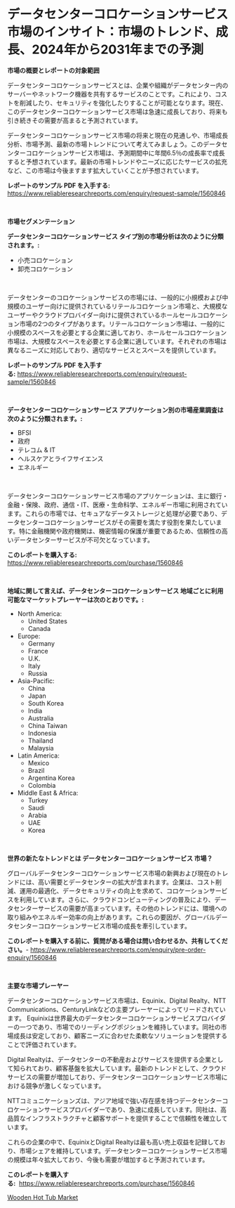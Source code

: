 <p><h1>データセンターコロケーションサービス市場のインサイト：市場のトレンド、成長、2024年から2031年までの予測</h1></p><p><strong>市場の概要とレポートの対象範囲</strong></p>
<p><p>データセンターコロケーションサービスとは、企業や組織がデータセンター内のサーバーやネットワーク機器を共有するサービスのことです。これにより、コストを削減したり、セキュリティを強化したりすることが可能となります。現在、このデータセンターコロケーションサービス市場は急速に成長しており、将来も引き続きその需要が高まると予測されています。</p><p>データセンターコロケーションサービス市場の将来と現在の見通しや、市場成長分析、市場予測、最新の市場トレンドについて考えてみましょう。このデータセンターコロケーションサービス市場は、予測期間中に年間6.5％の成長率で成長すると予想されています。最新の市場トレンドやニーズに応じたサービスの拡充など、この市場は今後ますます拡大していくことが予想されています。</p></p>
<p><strong>レポートのサンプル PDF を入手する:</strong> <a href="https://www.reliableresearchreports.com/enquiry/request-sample/1560846">https://www.reliableresearchreports.com/enquiry/request-sample/1560846</a></p>
<p>&nbsp;</p>
<p><strong>市場セグメンテーション</strong></p>
<p><strong>データセンターコロケーションサービス タイプ別の市場分析は次のように分類されます。:</strong></p>
<p><ul><li>小売コロケーション</li><li>卸売コロケーション</li></ul></p>
<p>&nbsp;</p>
<p><p>データセンターのコロケーションサービスの市場には、一般的に小規模および中規模のユーザー向けに提供されているリテールコロケーション市場と、大規模なユーザーやクラウドプロバイダー向けに提供されているホールセールコロケーション市場の2つのタイプがあります。リテールコロケーション市場は、一般的に小規模のスペースを必要とする企業に適しており、ホールセールコロケーション市場は、大規模なスペースを必要とする企業に適しています。それぞれの市場は異なるニーズに対応しており、適切なサービスとスペースを提供しています。</p></p>
<p><strong>レポートのサンプル PDF を入手する:</strong>&nbsp;<a href="https://www.reliableresearchreports.com/enquiry/request-sample/1560846">https://www.reliableresearchreports.com/enquiry/request-sample/1560846</a></p>
<p>&nbsp;</p>
<p><strong> データセンターコロケーションサービス アプリケーション別の市場産業調査は次のように分類されます。:</strong></p>
<p><ul><li>BFSI</li><li>政府</li><li>テレコム & IT</li><li>ヘルスケアとライフサイエンス</li><li>エネルギー</li></ul></p>
<p>&nbsp;</p>
<p><p>データセンターコロケーションサービス市場のアプリケーションは、主に銀行・金融・保険、政府、通信・IT、医療・生命科学、エネルギー市場に利用されています。これらの市場では、セキュアなデータストレージと処理が必要であり、データセンターコロケーションサービスがその需要を満たす役割を果たしています。特に金融機関や政府機関は、機密情報の保護が重要であるため、信頼性の高いデータセンターサービスが不可欠となっています。</p></p>
<p><strong>このレポートを購入する:</strong>&nbsp; <a href="https://www.reliableresearchreports.com/purchase/1560846">https://www.reliableresearchreports.com/purchase/1560846</a></p>
<p>&nbsp;</p>
<p><strong>地域に関して言えば、データセンターコロケーションサービス 地域ごとに利用可能なマーケットプレーヤーは次のとおりです。:</strong></p>
<p><ul>
    <li>
        North America:
        <ul>
            <li>United States</li>
            <li>Canada</li>
        </ul>
    </li>
    <li>
        Europe:
        <ul>
            <li>Germany</li>
            <li>France</li>
            <li>U.K.</li>
            <li>Italy</li>
            <li>Russia</li>
        </ul>
    </li>
    <li>
        Asia-Pacific:
        <ul>
            <li>China</li>
            <li>Japan</li>
            <li>South Korea</li>
            <li>India</li>
            <li>Australia</li>
            <li>China Taiwan</li>
            <li>Indonesia</li>
            <li>Thailand</li>
            <li>Malaysia</li>
        </ul>
    </li>
    <li>
        Latin America:
        <ul>
            <li>Mexico</li>
            <li>Brazil</li>
            <li>Argentina Korea</li>
            <li>Colombia</li>
        </ul>
    </li>
    <li>
        Middle East & Africa:
        <ul>
            <li>Turkey</li>
            <li>Saudi</li>
            <li>Arabia</li>
            <li>UAE</li>
            <li>Korea</li>
        </ul>
    </li>
    </ul></p>
<p>&nbsp;</p>
<p><strong>世界の新たなトレンドとは データセンターコロケーションサービス 市場？</strong></p>
<p><p>グローバルデータセンターコロケーションサービス市場の新興および現在のトレンドには、高い需要とデータセンターの拡大が含まれます。企業は、コスト削減、運用の最適化、データセキュリティの向上を求めて、コロケーションサービスを利用しています。さらに、クラウドコンピューティングの普及により、データセンターサービスの需要が高まっています。その他のトレンドには、環境への取り組みやエネルギー効率の向上があります。これらの要因が、グローバルデータセンターコロケーションサービス市場の成長を牽引しています。</p></p>
<p><strong>このレポートを購入する前に、質問がある場合は問い合わせるか、共有してください。</strong>- <a href="https://www.reliableresearchreports.com/enquiry/pre-order-enquiry/1560846">https://www.reliableresearchreports.com/enquiry/pre-order-enquiry/1560846</a></p>
<p>&nbsp;</p>
<p><strong>主要な市場プレーヤー</strong></p>
<p><p>データセンターコロケーションサービス市場は、Equinix、Digital Realty、NTT Communications、CenturyLinkなどの主要プレーヤーによってリードされています。 Equinixは世界最大のデータセンターコロケーションサービスプロバイダーの一つであり、市場でのリーディングポジションを維持しています。同社の市場成長は安定しており、顧客ニーズに合わせた柔軟なソリューションを提供することで評価されています。</p><p>Digital Realtyは、データセンターの不動産およびサービスを提供する企業として知られており、顧客基盤を拡大しています。最新のトレンドとして、クラウドサービスの需要が増加しており、データセンターコロケーションサービス市場における競争が激しくなっています。</p><p>NTTコミュニケーションズは、アジア地域で強い存在感を持つデータセンターコロケーションサービスプロバイダーであり、急速に成長しています。同社は、高品質なインフラストラクチャと顧客サポートを提供することで信頼性を確立しています。</p><p>これらの企業の中で、EquinixとDigital Realtyは最も高い売上収益を記録しており、市場シェアを維持しています。データセンターコロケーションサービス市場の規模は年々拡大しており、今後も需要が増加すると予測されています。</p></p>
<p><strong>このレポートを購入する:</strong>&nbsp;&nbsp;<a href="https://www.reliableresearchreports.com/purchase/1560846">https://www.reliableresearchreports.com/purchase/1560846</a></p>
<p><p><a href="https://github.com/YashRP12/Market-Research-Report-List-3/blob/main/wooden-hot-tub-market.md">Wooden Hot Tub Market</a></p></p>